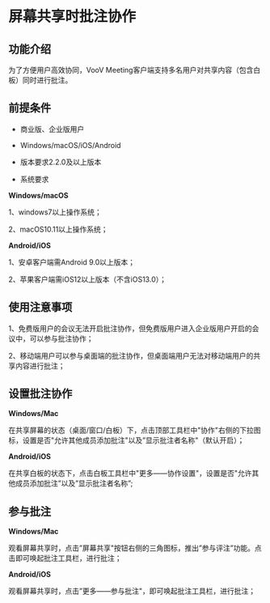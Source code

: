 # 屏幕共享时批注协作

## 功能介绍

为了方便用户高效协同，VooV Meeting客户端支持多名用户对共享内容（包含白板）同时进行批注。

## 前提条件

- 商业版、企业版用户

- Windows/macOS/iOS/Android

- 版本要求2.2.0及以上版本

- 系统要求

**Windows/macOS**

1、windows7以上操作系统；

2、macOS10.11以上操作系统；

**Android/iOS**

1、安卓客户端需Android 9.0以上版本；

2、苹果客户端需iOS12以上版本（不含iOS13.0）；

## 使用注意事项

1、免费版用户的会议无法开启批注协作，但免费版用户进入企业版用户开启的会议中，可以参与批注协作；

2、移动端用户可以参与桌面端的批注协作，但桌面端用户无法对移动端用户的共享内容进行批注；

## 设置批注协作

**Windows/Mac**

在共享屏幕的状态（桌面/窗口/白板）下，点击顶部工具栏中"协作"右侧的下拉图标，设置是否"允许其他成员添加批注"以及”显示批注者名称"（默认开启）；

**Android/iOS**

在共享白板的状态下，点击白板工具栏中"更多——协作设置"，设置是否"允许其他成员添加批注”以及”显示批注者名称”;

## 参与批注

**Windows/Mac**

观看屏幕共享时，点击”屏幕共享"按钮右侧的三角图标，推出”参与评注”功能。点击即可唤起批注工具栏，进行批注；

**Android/iOS**

观看屏幕共享时，点击”更多——参与批注"，即可唤起批注工具栏，进行批注；